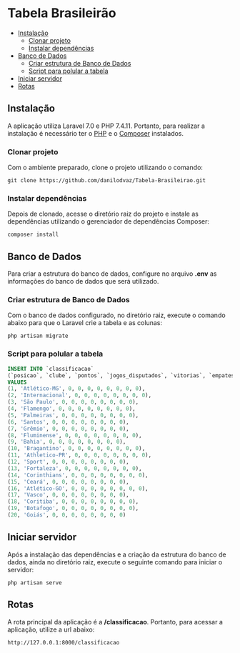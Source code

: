 # Tabela Brasileirão

- [Instalação](#instalação)
  - [Clonar projeto](#clonar-projeto)
  - [Instalar dependências](#instalar-dependências)
- [Banco de Dados](#banco-de-dados)
  - [Criar estrutura de Banco de Dados](#criar-estrutura-de-banco-de-dados)
  - [Script para polular a tabela](#script-para-polular-a-tabela)
- [Iniciar servidor](#iniciar-servidor)
- [Rotas](#rotas)

## Instalação

A aplicação utiliza Laravel 7.0 e PHP 7.4.11. Portanto, para realizar a instalação é necessário ter o [PHP](https://www.php.net/downloads.php) e o [Composer](https://getcomposer.org/download/) instalados.

### Clonar projeto

Com o ambiente preparado, clone o projeto utilizando o comando:
```
git clone https://github.com/danilodvaz/Tabela-Brasileirao.git
```

### Instalar dependências

Depois de clonado, acesse o diretório raiz do projeto e instale as dependências utilizando o gerenciador de dependências Composer:
```
composer install
```

## Banco de Dados

Para criar a estrutura do banco de dados, configure no arquivo **.env** as informações do banco de dados que será utilizado.

### Criar estrutura de Banco de Dados

Com o banco de dados configurado, no diretório raiz, execute o comando abaixo para que o Laravel crie a tabela e as colunas:
```
php artisan migrate
```

### Script para polular a tabela

```sql
INSERT INTO `classificacao`
(`posicao`, `clube`, `pontos`, `jogos_disputados`, `vitorias`, `empates`, `derrotas`, `gols_pro`, `gols_contra`, `saldo_gol`) 
VALUES 
(1, 'Atlético-MG', 0, 0, 0, 0, 0, 0, 0, 0),
(2, 'Internacional', 0, 0, 0, 0, 0, 0, 0, 0),
(3, 'São Paulo', 0, 0, 0, 0, 0, 0, 0, 0),
(4, 'Flamengo', 0, 0, 0, 0, 0, 0, 0, 0),
(5, 'Palmeiras', 0, 0, 0, 0, 0, 0, 0, 0),
(6, 'Santos', 0, 0, 0, 0, 0, 0, 0, 0),
(7, 'Grêmio', 0, 0, 0, 0, 0, 0, 0, 0),
(8, 'Fluminense', 0, 0, 0, 0, 0, 0, 0, 0),
(9, 'Bahia', 0, 0, 0, 0, 0, 0, 0, 0),
(10, 'Bragantino', 0, 0, 0, 0, 0, 0, 0, 0),
(11, 'Athletico-PR', 0, 0, 0, 0, 0, 0, 0, 0),
(12, 'Sport', 0, 0, 0, 0, 0, 0, 0, 0),
(13, 'Fortaleza', 0, 0, 0, 0, 0, 0, 0, 0),
(14, 'Corinthians', 0, 0, 0, 0, 0, 0, 0, 0),
(15, 'Ceará', 0, 0, 0, 0, 0, 0, 0, 0),
(16, 'Atlético-GO', 0, 0, 0, 0, 0, 0, 0, 0),
(17, 'Vasco', 0, 0, 0, 0, 0, 0, 0, 0),
(18, 'Coritiba', 0, 0, 0, 0, 0, 0, 0, 0),
(19, 'Botafogo', 0, 0, 0, 0, 0, 0, 0, 0),
(20, 'Goiás', 0, 0, 0, 0, 0, 0, 0, 0)
```

## Iniciar servidor

Após a instalação das dependências e a criação da estrutura do banco de dados, ainda no diretório raiz, execute o seguinte comando para iniciar o servidor:
```
php artisan serve
```

## Rotas

A rota principal da aplicação é a **/classificacao**. Portanto, para acessar a aplicação, utilize a url abaixo:
```
http://127.0.0.1:8000/classificacao
```
